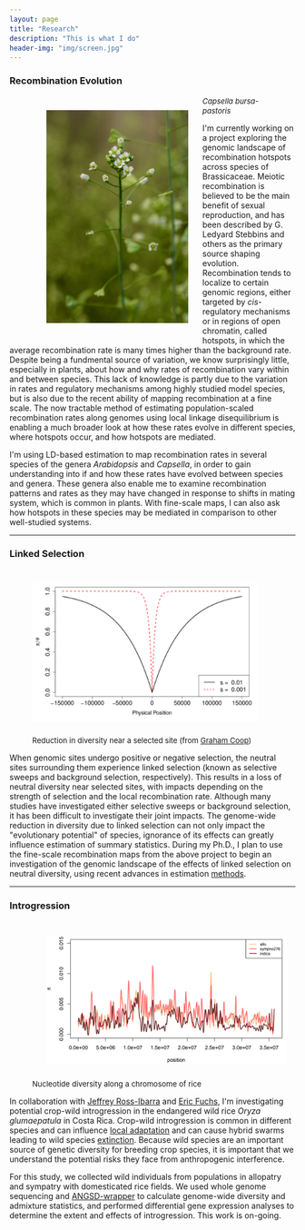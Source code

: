 ```yaml
---
layout: page
title: "Research"
description: "This is what I do"
header-img: "img/screen.jpg"
---
```


### Recombination Evolution

<div class="left_figure"><figure>
	<img src="/img/cap2.jpg" alt="Capsella" style="float: left" width="250" hspace="25" vspace="25" />
	<figcaption>
		<font size="2"><i>Capsella bursa-pastoris</i></font>
	</figcaption>
</figure></div>

I'm currently working on a project exploring the genomic landscape of recombination hotspots across species of Brassicaceae.
Meiotic recombination is believed to be the main benefit of sexual reproduction, and has been described by G. Ledyard Stebbins and others as the primary source shaping evolution.
Recombination tends to localize to certain genomic regions, either targeted by _cis_-regulatory mechanisms or in regions of open chromatin, called hotspots, in which the average recombination rate is many times higher than the background rate.
Despite being a fundmental source of variation, we know surprisingly little, especially in plants, about how and why rates of recombination vary within and between species.
This lack of knowledge is partly due to the variation in rates and regulatory mechanisms among highly studied model species, but is also due to the recent ability of mapping recombination at a fine scale.
The now tractable method of estimating population-scaled recombination rates along genomes using local linkage disequilibrium is enabling a much broader look at how these rates evolve in different species, where hotspots occur, and how hotspots are mediated.

I'm using LD-based estimation to map recombination rates in several species of the genera _Arabidopsis_ and _Capsella_, in order to gain understanding into if and how these rates have evolved between species and genera.
These genera also enable me to examine recombination patterns and rates as they may have changed in response to shifts in mating system, which is common in plants.
With fine-scale maps, I can also ask how hotspots in these species may be mediated in comparison to other well-studied systems.

___

### Linked Selection
<div class="right_figure"><figure>
        <img src="/img/linkedselection.png" alt="linked" style="float: right" width="400" hspace="25" vspace="25" />
        <figcaption>
                <font size="2">Reduction in diversity near a selected site (from <a href="http://cooplab.github.io/popgen-notes/#the-effect-of-linked-selection-on-patterns-of-neutral-diversity">Graham Coop</a>)</font>
        </figcaption>
</figure></div>

When genomic sites undergo positive or negative selection, the neutral sites surrounding them experience linked selection (known as selective sweeps and background selection, respectively).
This results in a loss of neutral diversity near selected sites, with impacts depending on the strength of selection and the local recombination rate.
Although many studies have investigated either selective sweeps or background selection, it has been difficult to investigate their joint impacts.
The genome-wide reduction in diversity due to linked selection can not only impact the "evolutionary potential" of species, ignorance of its effects can greatly influence estimation of summary statistics.
During my Ph.D., I plan to use the fine-scale recombination maps from the above project to begin an investigation of the genomic landscape of the effects of linked selection on neutral diversity, using recent advances in estimation [methods](http://http://arxiv.org/pdf/1408.5461.pdf).

___

### Introgression

<div class="left_figure"><figure>
        <img src="/img/rice.png" alt="Rice" style="float: left" width="450" hspace="25" vspace="25" />
        <figcaption>
                <font size="2">Nucleotide diversity along a chromosome of rice</font>
        </figcaption>
</figure></div>

In collaboration with [Jeffrey Ross-Ibarra](http://rilab.org) and [Eric Fuchs](https://www.researchgate.net/profile/Eric_Fuchs), I'm investigating potential crop-wild introgression in the endangered wild rice _Oryza glumaepatula_ in Costa Rica.
Crop-wild introgression is common in different species and can influence [local adaptation](http://journals.plos.org/plosgenetics/article?id=10.1371/journal.pgen.1003477) and can cause hybrid swarms leading to wild species [extinction](http://www.ncbi.nlm.nih.gov/pubmed/16892969).
Because wild species are an important source of genetic diversity for breeding crop species, it is important that we understand the potential risks they face from anthropogenic interference.

For this study, we collected wild individuals from populations in allopatry and sympatry with domesticated rice fields.
We used whole genome sequencing and [ANGSD-wrapper](https://peerj.com/preprints/1472/) to calculate genome-wide diversity and admixture statistics, and performed differential gene expression analyses to determine the extent and effects of introgression.
This work is on-going. 

